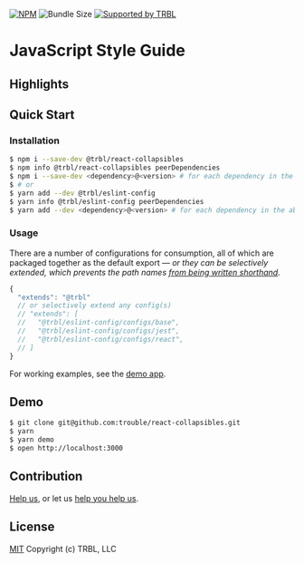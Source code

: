 [![NPM](https://img.shields.io/npm/v/@trbl/eslint-config)](https://www.npmjs.com/@trbl/eslint-config)
![Bundle Size](https://img.shields.io/bundlephobia/minzip/@trbl/eslint-config?label=zipped)
[![Supported by TRBL](https://img.shields.io/badge/supported_by-TRBL-black)](https://github.com/trouble)

# JavaScript Style Guide

## Highlights

## Quick Start

### Installation

```bash
$ npm i --save-dev @trbl/react-collapsibles
$ npm info @trbl/react-collapsibles peerDependencies
$ npm i --save-dev <dependency>@<version> # for each dependency in the above output
$ # or
$ yarn add --dev @trbl/eslint-config
$ yarn info @trbl/eslint-config peerDependencies
$ yarn add --dev <dependency>@<version> # for each dependency in the above output
```

### Usage

There are a number of configurations for consumption, all of which are packaged together as the default export &mdash; *or they can be selectively extended, which prevents the path names [from being written shorthand](https://eslint.org/docs/developer-guide/shareable-configs#sharing-multiple-configs).*

```javascript
{
  "extends": "@trbl"
  // or selectively extend any config(s)
  // "extends": [
  //   "@trbl/eslint-config/configs/base",
  //   "@trbl/eslint-config/configs/jest",
  //   "@trbl/eslint-config/configs/react",
  // ]
}
```

For working examples, see the [demo app](./demo/App.demo.js).

## Demo

```bash
$ git clone git@github.com:trouble/react-collapsibles.git
$ yarn
$ yarn demo
$ open http://localhost:3000
```

## Contribution

[Help us,](https://github.com/trouble/.github/blob/master/CONTRIBUTING.md) or let us [help you help us](https://github.com/trouble/.github/blob/master/SUPPORT.md).

## License

[MIT](https://github.com/trouble/eslint-config/blob/master/LICENSE) Copyright (c) TRBL, LLC
